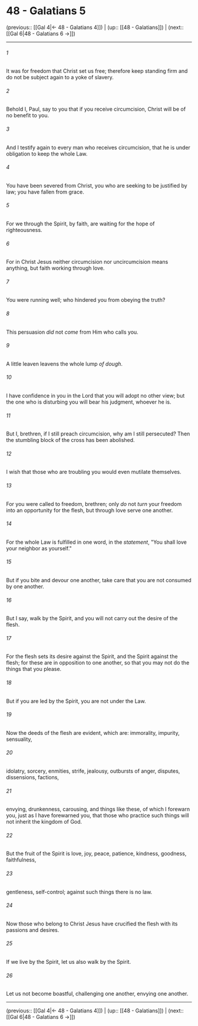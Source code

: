 # 48 - Galatians 5

(previous:: [[Gal 4|← 48 - Galatians 4]]) | (up:: [[48 - Galatians]]) | (next:: [[Gal 6|48 - Galatians 6 →]])

***


###### 1 
It was for freedom that Christ set us free; therefore keep standing firm and do not be subject again to a yoke of slavery. 

###### 2 
Behold I, Paul, say to you that if you receive circumcision, Christ will be of no benefit to you. 

###### 3 
And I testify again to every man who receives circumcision, that he is under obligation to keep the whole Law. 

###### 4 
You have been severed from Christ, you who are seeking to be justified by law; you have fallen from grace. 

###### 5 
For we through the Spirit, by faith, are waiting for the hope of righteousness. 

###### 6 
For in Christ Jesus neither circumcision nor uncircumcision means anything, but faith working through love. 

###### 7 
You were running well; who hindered you from obeying the truth? 

###### 8 
This persuasion _did_ not _come_ from Him who calls you. 

###### 9 
A little leaven leavens the whole lump _of dough_. 

###### 10 
I have confidence in you in the Lord that you will adopt no other view; but the one who is disturbing you will bear his judgment, whoever he is. 

###### 11 
But I, brethren, if I still preach circumcision, why am I still persecuted? Then the stumbling block of the cross has been abolished. 

###### 12 
I wish that those who are troubling you would even mutilate themselves. 

###### 13 
For you were called to freedom, brethren; only _do_ not _turn_ your freedom into an opportunity for the flesh, but through love serve one another. 

###### 14 
For the whole Law is fulfilled in one word, in the _statement_, "You shall love your neighbor as yourself." 

###### 15 
But if you bite and devour one another, take care that you are not consumed by one another. 

###### 16 
But I say, walk by the Spirit, and you will not carry out the desire of the flesh. 

###### 17 
For the flesh sets its desire against the Spirit, and the Spirit against the flesh; for these are in opposition to one another, so that you may not do the things that you please. 

###### 18 
But if you are led by the Spirit, you are not under the Law. 

###### 19 
Now the deeds of the flesh are evident, which are: immorality, impurity, sensuality, 

###### 20 
idolatry, sorcery, enmities, strife, jealousy, outbursts of anger, disputes, dissensions, factions, 

###### 21 
envying, drunkenness, carousing, and things like these, of which I forewarn you, just as I have forewarned you, that those who practice such things will not inherit the kingdom of God. 

###### 22 
But the fruit of the Spirit is love, joy, peace, patience, kindness, goodness, faithfulness, 

###### 23 
gentleness, self-control; against such things there is no law. 

###### 24 
Now those who belong to Christ Jesus have crucified the flesh with its passions and desires. 

###### 25 
If we live by the Spirit, let us also walk by the Spirit. 

###### 26 
Let us not become boastful, challenging one another, envying one another.

***

(previous:: [[Gal 4|← 48 - Galatians 4]]) | (up:: [[48 - Galatians]]) | (next:: [[Gal 6|48 - Galatians 6 →]])
